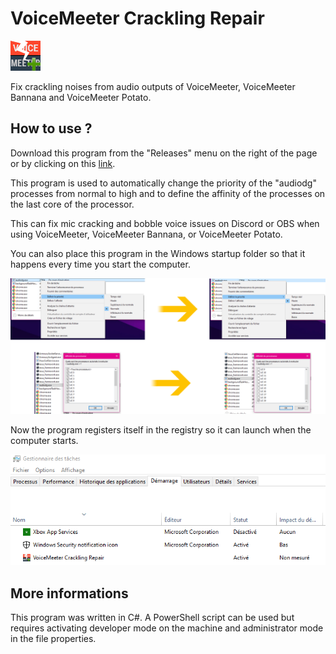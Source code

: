 # VoiceMeeter Crackling Repair

<img src="https://github.com/TheRake66/VoiceMeeter-Crackling-Repair/blob/main/logo.png">

Fix crackling noises from audio outputs of VoiceMeeter, VoiceMeeter Bannana and VoiceMeeter Potato.

## How to use ?

Download this program from the "Releases" menu on the right of the page or by clicking on this <a href="https://github.com/TheRake66/VoiceMeeter-Crackling-Repair/releases/">link</a>.

This program is used to automatically change the priority of the "audiodg" processes from normal to high and to define the affinity of the processes on the last core of the processor.

This can fix mic cracking and bobble voice issues on Discord or OBS when using VoiceMeeter, VoiceMeeter Bannana, or VoiceMeeter Potato.

You can also place this program in the Windows startup folder so that it happens every time you start the computer.

<img src="https://github.com/TheRake66/VoiceMeeter-Crackling-Repair/blob/main/screenshot.png">

Now the program registers itself in the registry so it can launch when the computer starts.

<img src="https://github.com/TheRake66/VoiceMeeter-Crackling-Repair/blob/main/screenshot 2.png">

## More informations

This program was written in C#. A PowerShell script can be used but requires activating developer mode on the machine and administrator mode in the file properties.